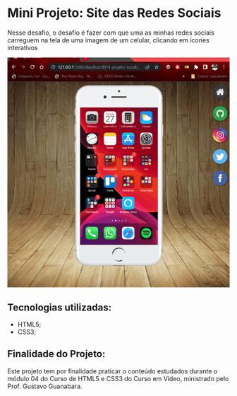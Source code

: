# Mini Projeto: Site das Redes Sociais

Nesse desafio, o desafio é fazer com que uma as minhas redes sociais carreguem na tela de uma imagem de um celular, clicando em ícones interativos

<img src="projeto-social.gif" alt="Gif do Projeto">

## Tecnologias utilizadas:

- HTML5;
- CSS3;

## Finalidade do Projeto:

Este projeto tem por finalidade praticar o conteúdo estudados durante o módulo 04 do Curso de HTML5 e CSS3 do Curso em Vídeo, ministrado pelo Prof. Gustavo Guanabara.
